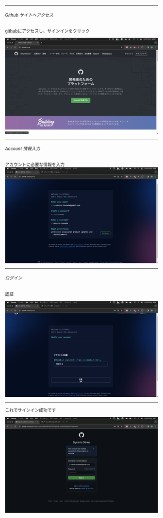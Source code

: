 
----

###### Github サイトへアクセス

[github](https://github.co.jp "github")にアクセスし、サインインをクリック

![Githubトップ](images/github/account/1.png)

----

###### Account 情報入力

アカウントに必要な情報を入力
  ![GitHub登録](images/github/account/2.png)

----

###### ログイン

認証

  ![GitHub認証](images/github/account/3.png)

----

これでサインイン成功です

  ![GitHubトップ](images/github/account/4.png)
